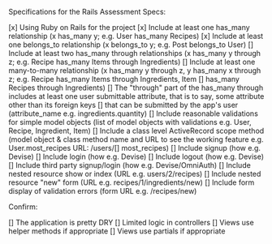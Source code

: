 Specifications for the Rails Assessment
Specs:

 [x] Using Ruby on Rails for the project
 [x] Include at least one has_many relationship (x has_many y; e.g. User has_many Recipes)
 [x] Include at least one belongs_to relationship (x belongs_to y; e.g. Post belongs_to User)
 [] Include at least two has_many through relationships (x has_many y through z; e.g. Recipe has_many Items through Ingredients)
 [] Include at least one many-to-many relationship (x has_many y through z, y has_many x through z; e.g. Recipe has_many Items through Ingredients, Item [] has_many Recipes through Ingredients)
 [] The "through" part of the has_many through includes at least one user submittable attribute, that is to say, some attribute other than its foreign keys [] that can be submitted by the app's user (attribute_name e.g. ingredients.quantity)
 [] Include reasonable validations for simple model objects (list of model objects with validations e.g. User, Recipe, Ingredient, Item)
 [] Include a class level ActiveRecord scope method (model object & class method name and URL to see the working feature e.g. User.most_recipes URL: /users/[] most_recipes)
 [] Include signup (how e.g. Devise)
 [] Include login (how e.g. Devise)
 [] Include logout (how e.g. Devise)
 [] Include third party signup/login (how e.g. Devise/OmniAuth)
 [] Include nested resource show or index (URL e.g. users/2/recipes)
 [] Include nested resource "new" form (URL e.g. recipes/1/ingredients/new)
 [] Include form display of validation errors (form URL e.g. /recipes/new)

Confirm:

 [] The application is pretty DRY
 [] Limited logic in controllers
 [] Views use helper methods if appropriate
 [] Views use partials if appropriate